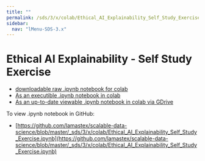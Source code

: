 ```yaml
---
title: ""
permalink: /sds/3/x/colab/Ethical_AI_Explainability_Self_Study_Exercise/
sidebar:
  nav: "lMenu-SDS-3.x"
---
```


# Ethical AI Explainability - Self Study Exercise

- [downloadable raw .ipynb notebook for colab](https://github.com/lamastex/scalable-data-science/raw/master/_sds/3/x/colab/Ethical_AI_Explainability_Self_Study_Exercise.ipynb)
- [As an executible .ipynb notebook in colab](https://colab.research.google.com/github/lamastex/scalable-data-science/blob/master/_sds/3/x/colab/Ethical_AI_Explainability_Self_Study_Exercise.ipynb)
- [As an up-to-date viewable .ipynb notebook in colab via GDrive](https://colab.research.google.com/drive/1aAQosMdeW0UrSSyfJg1AT39fo6QwDrpc?usp=sharing)

To view .ipynb notebook in GitHub:
- [https://github.com/lamastex/scalable-data-science/blob/master/_sds/3/x/colab/Ethical_AI_Explainability_Self_Study_Exercise.ipynb](https://github.com/lamastex/scalable-data-science/blob/master/_sds/3/x/colab/Ethical_AI_Explainability_Self_Study_Exercise.ipynb)
